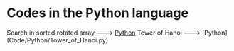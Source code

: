  # Codes in the Python language
 Search in sorted rotated array ---> [Python](Code/Python/search_in_sorted_rotated_array.py)
 Tower of Hanoi ---> [Python] (Code/Python/Tower_of_Hanoi.py)